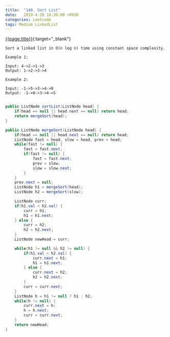 ```yaml
---
title:  "148. Sort List"
date:   2019-4-28 10:36:00 +0930
categories: Leetcode
tags: Medium LinkedList
---
```


[{{page.title}}](https://leetcode.com/problems/sort-list/){:target="_blank"}

    Sort a linked list in O(n log n) time using constant space complexity.

    Example 1:

    Input: 4->2->1->3
    Output: 1->2->3->4

    Example 2:

    Input: -1->5->3->4->0
    Output: -1->0->3->4->5

```java

public ListNode sortList(ListNode head) {
    if(head == null || head.next == null) return head;
    return mergeSort(head);
}

public ListNode mergeSort(ListNode head) {
    if(head == null || head.next == null) return head;
    ListNode fast = head, slow = head, prev = head;
    while(fast != null) {
        fast = fast.next;
        if(fast != null) {
            fast = fast.next;
            prev = slow;
            slow = slow.next;
        }
    }
    prev.next = null;
    ListNode h1 = mergeSort(head);
    ListNode h2 = mergeSort(slow);

    ListNode curr;
    if(h1.val < h2.val) {
        curr = h1;
        h1 = h1.next;
    } else {
        curr = h2;
        h2 = h2.next;
    }
    ListNode newHead = curr;

    while(h1 != null && h2 != null) {
        if(h1.val < h2.val) {
            curr.next = h1;
            h1 = h1.next;
        } else {
            curr.next = h2;
            h2 = h2.next;
        }
        curr = curr.next;
    }
    ListNode h = h1 != null ? h1 : h2;
    while(h != null) {
        curr.next = h;
        h = h.next;
        curr = curr.next;
    }
    return newHead;
}
```
